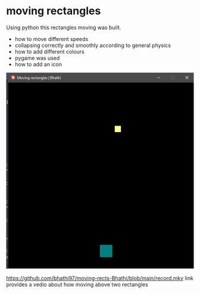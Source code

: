 # moving rectangles 

Using python this rectangles moving was built.
* how to move different speeds
* collapsing correctly and smoothly according to general physics
* how to add different colours
* pygame was used
* how to add an icon

![](https://github.com/bhathi97/moving-rects-Bhathi/blob/main/Screenshot%20.png)

https://github.com/bhathi97/moving-rects-Bhathi/blob/main/record.mkv link provides a vedio about how moving above two rectangles

